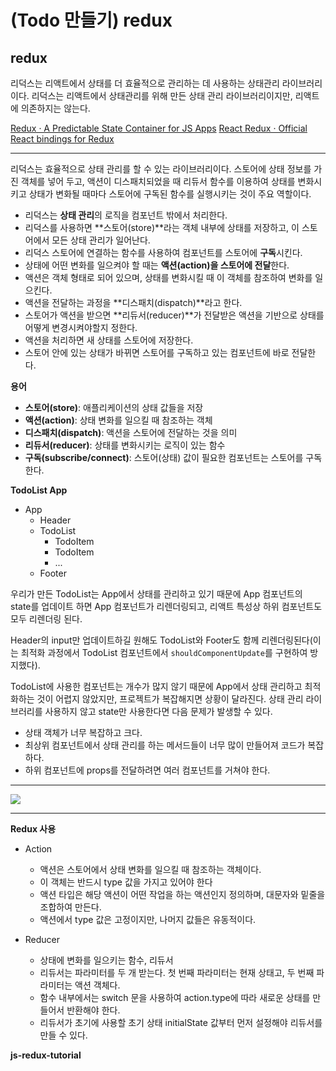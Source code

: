 # (Todo 만들기) redux

## redux

리덕스는 리액트에서 상태를 더 효율적으로 관리하는 데 사용하는 상태관리 라이브러리이다. 리덕스는 리액트에서 상태관리를 위해 만든 상태 관리 라이브러리이지만, 리액트에 의존하지는 않는다.

[Redux · A Predictable State Container for JS Apps](https://redux.js.org/)
[React Redux · Official React bindings for Redux](https://react-redux.js.org/)

*****

리덕스는 효율적으로 상태 관리를 할 수 있는 라이브러리이다. 스토어에 상태 정보를 가진 객체를 넣어 두고, 액션이 디스패치되었을 때 리듀서 함수를 이용하여 상태를 변화시키고 상태가 변화될 때마다 스토어에 구독된 함수를 실행시키는 것이 주요 역할이다.

- 리덕스는 **상태 관리**의 로직을 컴포넌트 밖에서 처리한다.
- 리덕스를 사용하면 **스토어(store)**라는 객체 내부에 상태를 저장하고, 이 스토어에서 모든 상태 관리가 일어난다.
- 리덕스 스토어에 연결하는 함수를 사용하여 컴포넌트를 스토어에 **구독**시킨다.
- 상태에 어떤 변화를 일으켜야 할 때는 **액션(action)을 스토어에 전달**한다.
- 액션은 객체 형태로 되어 있으며, 상태를 변화시킬 때 이 객체를 참조하여 변화를 일으킨다.
- 액션을 전달하는 과정을 **디스패치(dispatch)**라고 한다.
- 스토어가 액션을 받으면 **리듀서(reducer)**가 전달받은 액션을 기반으로 상태를 어떻게 변경시켜야할지 정한다. 
- 액션을 처리하면 새 상태를 스토어에 저장한다.
- 스토어 안에 있는 상태가 바뀌면 스토어를 구독하고 있는 컴포넌트에 바로 전달한다.

**용어**

- **스토어(store)**: 애플리케이션의 상태 값들을 저장
- **액션(action)**: 상태 변화를 일으킬 때 참조하는 객체
- **디스패치(dispatch)**: 액션을 스토어에 전달하는 것을 의미
- **리듀서(reducer)**: 상태를 변화시키는 로직이 있는 함수
- **구독(subscribe/connect)**: 스토어(상태) 값이 필요한 컴포넌트는 스토어를 구독한다.

**TodoList App**

- App
  + Header
  + TodoList
      - TodoItem
      - TodoItem
      - ...
  + Footer

우리가 만든 TodoList는 App에서 상태를 관리하고 있기 때문에 App 컴포넌트의 state를 업데이트 하면 App 컴포넌트가 리렌더링되고, 리액트 특성상 하위 컴포넌트도 모두 리렌더링 된다.

Header의 input만 업데이트하길 원해도 TodoList와 Footer도 함께 리렌더링된다(이는 최적화 과정에서 TodoList 컴포넌트에서 `shouldComponentUpdate`를 구현하여 방지했다).

TodoList에 사용한 컴포넌트는 개수가 많지 않기 때문에 App에서 상태 관리하고 최적화하는 것이 어렵지 않았지만, 프로젝트가 복잡해지면 상황이 달라진다. 상태 관리 라이브러리를 사용하지 않고 state만 사용한다면 다음 문제가 발생할 수 있다.

- 상태 객체가 너무 복잡하고 크다.
- 최상위 컴포넌트에서 상태 관리를 하는 메서드들이 너무 많이 만들어져 코드가 복잡하다.
- 하위 컴포넌트에 props를 전달하려면 여러 컴포넌트를 거쳐야 한다.

*****

![](http://res.cloudinary.com/dyzj2erac/image/upload/c_limit/wjsojsu3qb6f1322sf5m.jpg)

*****

**Redux 사용**

- Action
    + 액션은 스토어에서 상태 변화를 일으킬 때 참조하는 객체이다.
    + 이 객체는 반드시 type 값을 가지고 있어야 한다
    + 액션 타입은 해당 액션이 어떤 작업을 하는 액션인지 정의하며, 대문자와 밑줄을 조합하여 만든다.
    + 액션에서 type 값은 고정이지만, 나머지 값들은 유동적이다.

- Reducer
    + 상태에 변화를 일으키는 함수, 리듀서
    + 리듀서는 파라미터를 두 개 받는다. 첫 번째 파라미터는 현재 상태고, 두 번째 파라미터는 액션 객체다.
    + 함수 내부에서는 switch 문을 사용하여 action.type에 따라 새로운 상태를 만들어서 반환해야 한다.
    + 리듀서가 초기에 사용할 초기 상태 initialState 값부터 먼저 설정해야 리듀서를 만들 수 있다.

**js-redux-tutorial**
